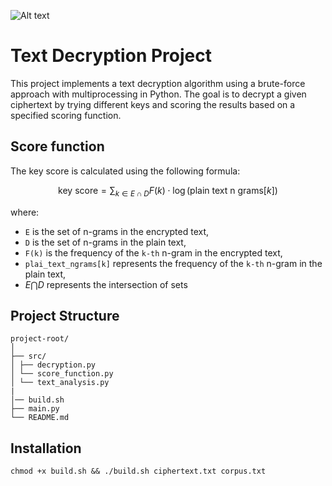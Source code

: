 ![Alt text](https://upload.wikimedia.org/wikipedia/commons/thumb/5/51/Skytale.png/640px-Skytale.png)

# Text Decryption Project

This project implements a text decryption algorithm using a brute-force approach with multiprocessing in Python. The goal is to decrypt a given ciphertext by trying different keys and scoring the results based on a specified scoring function.

## Score function 

The key score is calculated using the following formula:

$$ \text{key score} = \sum_{k \in E \cap D} F(k) \cdot \log(\text{plain text n grams}[k]) $$

where:

- `E` is the set of n-grams in the encrypted text,
- `D` is the set of n-grams in the plain text,
- `F(k)` is the frequency of the `k-th` n-gram in the encrypted text,
- `plai_text_ngrams[k]` represents the frequency of the `k-th` n-gram in the plain text,
- $E\bigcap D$ represents the intersection of sets



## Project Structure
```
project-root/
│
├── src/
│ ├── decryption.py
│ └── score_function.py
│ └── text_analysis.py
|
│── build.sh
├── main.py
└── README.md
```
## Installation 
```
chmod +x build.sh && ./build.sh ciphertext.txt corpus.txt
```
